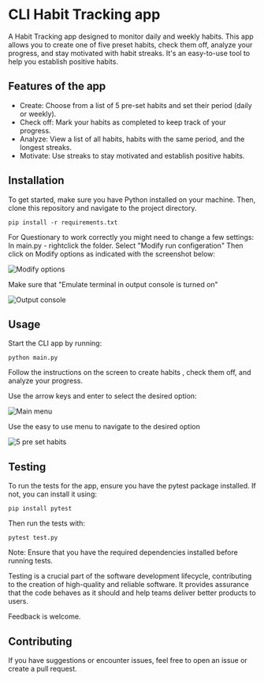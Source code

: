 # CLI Habit Tracking app

A Habit Tracking app designed to monitor daily and weekly habits. 
This app allows you to create one of five preset habits, check them off, 
analyze your progress, and stay motivated with habit streaks. 
It's an easy-to-use tool to help you establish positive habits.

## Features of the app
- Create: Choose from a list of 5 pre-set habits and set their period (daily or weekly).
- Check off: Mark your habits as completed to keep track of your progress.
- Analyze: View a list of all habits, habits with the same period, and the longest streaks.
- Motivate: Use streaks to stay motivated and establish positive habits.

## Installation

To get started, make sure you have Python installed on your machine. 
Then, clone this repository and navigate to the project directory.

```shell
pip install -r requirements.txt
```
For Questionary to work correctly you might need to change a few settings:
In main.py - rightclick the folder. Select "Modify run configeration" 
Then click on Modify options as indicated with the screenshot below:

![Modify options](img_4.png)

Make sure that "Emulate terminal in output console is turned on"

![Output console](![image](https://github.com/Jacobventer/Habit-Tracker/assets/149387555/ea7b4cce-6f2d-4d1f-99e5-99bfff5fa0c9)
)


## Usage
Start the CLI app by running:
```shell
python main.py

```

Follow the instructions on the screen to create habits , 
check them off, and analyze your progress. 

Use the arrow keys and enter to select the desired option:

![Main menu](img_2.png)

Use the easy to use menu to navigate to the desired option

![5 pre set habits](img_3.png)

## Testing
To run the tests for the app, ensure you have the pytest package installed.
If not, you can install it using:
```shell
pip install pytest
``` 
Then run the tests with:

```shell
pytest test.py
``` 
Note: Ensure that you have the required dependencies installed before running tests.

Testing is a crucial part of the software development lifecycle, contributing to the creation
of high-quality and reliable software. It provides assurance that the code behaves
as it should and help teams deliver better products to users.

Feedback is welcome.


## Contributing
If you have suggestions or encounter issues, feel free to open an issue or create a pull request.
